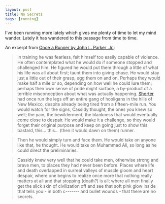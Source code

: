 ```yaml
---
layout: post
title: No Secrets
tags: [running]
---
```


I've been running more lately which gives me plenty of time to let my mind wander. Lately it has wandered to this passage from time to time.

An excerpt from [Once a Runner by John L. Parker, Jr.][0]:

> In training he was fearless, felt himself too easily capable of violence. He often contemplated what he would do if someone stopped and challenged him. He figured he would put them through a little of what his life was all about first; taunt them into giving chase. He would stay just a little out of their grasp, egg them on and on. Perhaps they would make half a mile or so, depending on how well he could lure them; perhaps their own sense of pride might surface, a by-product of a terrible misconception about what was actually happening. [Shorter][1] had once run the legs off an entire gang of hooligans in the hills of New Mexico, despite already being tired from a fifteen-mile run. You would watch for the signs, Cassidy thought, the ones you knew so well; the pain, the bewilderment, the blankness that would eventually come close to despair. He would make it a challenge, so they would forget their original purpose and keep on going just to show this bastard, this... this... (then it would dawn on them) runner.

> Then he would simply turn and face them. He would take on anyone like that, he thought. He would take on Muhammad Ali, so long as he could direct the preliminaries.

> Cassidy knew very well that he could take men, otherwise strong and brave men, to places they had never been before. Places where life and death overlapped in surreal valleys of muscle gloom and heart despair, where one begins to realize once more that nothing really matters at all and that stopping (death?) is all; where all men finally get the slick skin of civilization off and see that soft pink glow inside that tells you - in both c------- and bullet wounds - that there are no secrets.

  [0]: http://en.wikipedia.org/wiki/Once_a_Runner
  [1]: http://en.wikipedia.org/wiki/Frank_Shorter
